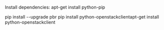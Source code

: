 Install dependencies:
apt-get install python-pip

pip install --upgrade pbr
pip install python-openstackclientapt-get install python-openstackclient

